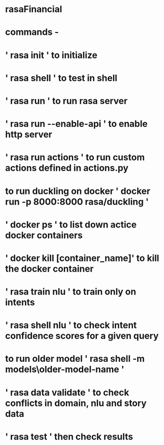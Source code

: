 # rasaFinancial

# commands -

# ' rasa init ' to initialize

# ' rasa shell ' to test in shell

# ' rasa run ' to run rasa server

# ' rasa run --enable-api ' to enable http server

# ' rasa run actions ' to run custom actions defined in actions.py

# to run duckling on docker ' docker run -p 8000:8000 rasa/duckling '

# ' docker ps ' to list down actice docker containers

# ' docker kill [container_name]' to kill the docker container

# ' rasa train nlu ' to train only on intents

# ' rasa shell nlu ' to check intent confidence scores for a given query

# to run older model ' rasa shell -m models\older-model-name '

# ' rasa data validate ' to check conflicts in domain, nlu and story data

# ' rasa test ' then check results
